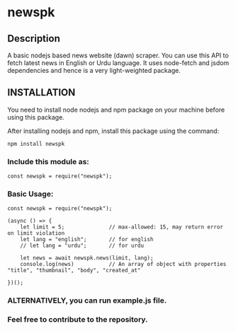 # newspk
## Description
A basic nodejs based news website (dawn) scraper. You can use this API to fetch latest news in English or Urdu language. It uses node-fetch and jsdom dependencies and hence is a very light-weighted package.

## INSTALLATION
You need to install node nodejs and npm package on your machine before using this package.

After installing nodejs and npm, install this package using the command:
```
npm install newspk
```

### Include this module as:
```
const newspk = require("newspk");
```

### Basic Usage:

```
const newspk = require("newspk");

(async () => {
    let limit = 5;              // max-allowed: 15, may return error on limit violation
    let lang = "english";       // for english
    // let lang = "urdu";       // for urdu

    let news = await newspk.news(limit, lang);
    console.log(news)           // An array of object with properties "title", "thumbnail", "body", "created_at"

})();

```

### ALTERNATIVELY, you can run example.js file.

### Feel free to contribute to the repository.
